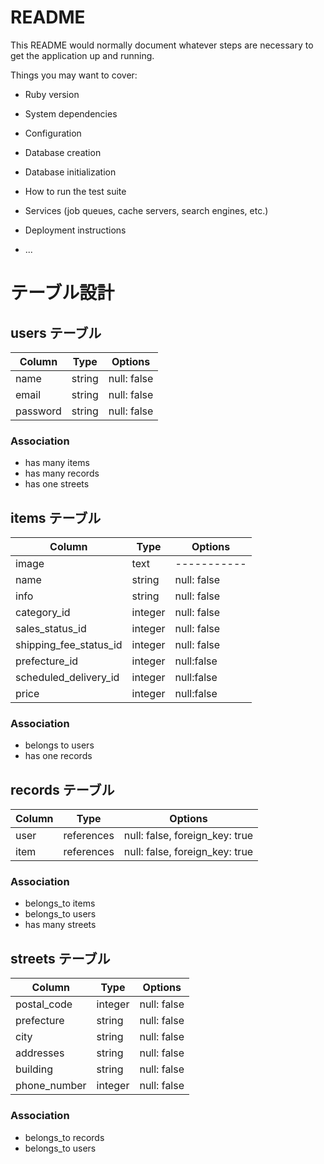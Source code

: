 # README

This README would normally document whatever steps are necessary to get the
application up and running.

Things you may want to cover:

* Ruby version

* System dependencies

* Configuration

* Database creation

* Database initialization

* How to run the test suite

* Services (job queues, cache servers, search engines, etc.)

* Deployment instructions

* ...

# テーブル設計

## users テーブル

| Column   | Type   | Options     |
| -------- | ------ | ----------- |
| name     | string | null: false |
| email    | string | null: false |
| password | string | null: false |

### Association

- has many items
- has many records
- has one streets

## items テーブル

| Column | Type   | Options     |
| ------ | ------ | ----------- |
| image  | text   | ----------- |
| name   | string | null: false |
| info   | string | null: false |
| category_id     | integer | null: false |
| sales_status_id | integer | null: false |
| shipping_fee_status_id | integer | null: false |
| prefecture_id   | integer | null:false |
| scheduled_delivery_id | integer | null:false |
| price  | integer | null:false |

### Association

- belongs to users
- has one records

## records テーブル

| Column | Type       | Options                        |
| ------ | ---------- | ------------------------------ |
| user   | references | null: false, foreign_key: true |
| item   | references | null: false, foreign_key: true |

### Association

- belongs_to items
- belongs_to users
- has many streets

## streets テーブル

| Column  | Type       | Options                        |
| ------- | ---------- | ------------------------------ |
| postal_code | integer | null: false |
| prefecture  | string | null: false |
| city        | string | null: false |
| addresses   | string | null: false |
| building    | string | null: false |
| phone_number | integer | null: false

### Association

- belongs_to records
- belongs_to users
